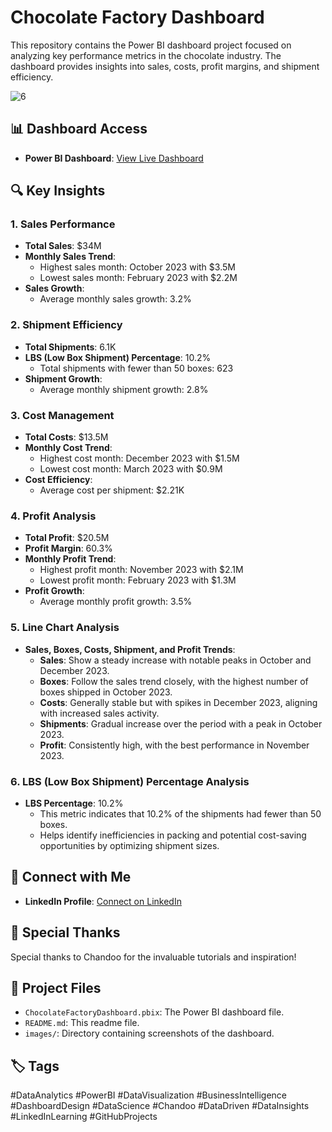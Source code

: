 # Chocolate Factory Dashboard

This repository contains the Power BI dashboard project focused on analyzing key performance metrics in the chocolate industry. The dashboard provides insights into sales, costs, profit margins, and shipment efficiency.

![6](https://github.com/user-attachments/assets/0892257b-3134-49de-9440-3738c116ea72)


## 📊 Dashboard Access

- **Power BI Dashboard**: [View Live Dashboard](https://app.powerbi.com/view?r=eyJrIjoiMmYwZTVmMzAtZTIxNS00YjE4LTg3MWMtMDFhZTIzZGVjOTQ4IiwidCI6IjQyNDUzOGI5LTIwNzctNGRkMC04YmZjLTJlNWMwZTg2N2RhMCIsImMiOjl9)

## 🔍 Key Insights

### 1. Sales Performance
- **Total Sales**: $34M
- **Monthly Sales Trend**:
  - Highest sales month: October 2023 with $3.5M
  - Lowest sales month: February 2023 with $2.2M
- **Sales Growth**:
  - Average monthly sales growth: 3.2%

### 2. Shipment Efficiency
- **Total Shipments**: 6.1K
- **LBS (Low Box Shipment) Percentage**: 10.2%
  - Total shipments with fewer than 50 boxes: 623
- **Shipment Growth**:
  - Average monthly shipment growth: 2.8%

### 3. Cost Management
- **Total Costs**: $13.5M
- **Monthly Cost Trend**:
  - Highest cost month: December 2023 with $1.5M
  - Lowest cost month: March 2023 with $0.9M
- **Cost Efficiency**:
  - Average cost per shipment: $2.21K

### 4. Profit Analysis
- **Total Profit**: $20.5M
- **Profit Margin**: 60.3%
- **Monthly Profit Trend**:
  - Highest profit month: November 2023 with $2.1M
  - Lowest profit month: February 2023 with $1.3M
- **Profit Growth**:
  - Average monthly profit growth: 3.5%

### 5. Line Chart Analysis
- **Sales, Boxes, Costs, Shipment, and Profit Trends**:
  - **Sales**: Show a steady increase with notable peaks in October and December 2023.
  - **Boxes**: Follow the sales trend closely, with the highest number of boxes shipped in October 2023.
  - **Costs**: Generally stable but with spikes in December 2023, aligning with increased sales activity.
  - **Shipments**: Gradual increase over the period with a peak in October 2023.
  - **Profit**: Consistently high, with the best performance in November 2023.

### 6. LBS (Low Box Shipment) Percentage Analysis
- **LBS Percentage**: 10.2%
  - This metric indicates that 10.2% of the shipments had fewer than 50 boxes.
  - Helps identify inefficiencies in packing and potential cost-saving opportunities by optimizing shipment sizes.

## 💼 Connect with Me

- **LinkedIn Profile**: [Connect on LinkedIn](https://www.linkedin.com/in/your-linkedin-profile)

## 📝 Special Thanks

Special thanks to Chandoo for the invaluable tutorials and inspiration!

## 📂 Project Files

- `ChocolateFactoryDashboard.pbix`: The Power BI dashboard file.
- `README.md`: This readme file.
- `images/`: Directory containing screenshots of the dashboard.

## 🏷️ Tags

#DataAnalytics #PowerBI #DataVisualization #BusinessIntelligence #DashboardDesign #DataScience #Chandoo #DataDriven #DataInsights #LinkedInLearning #GitHubProjects
